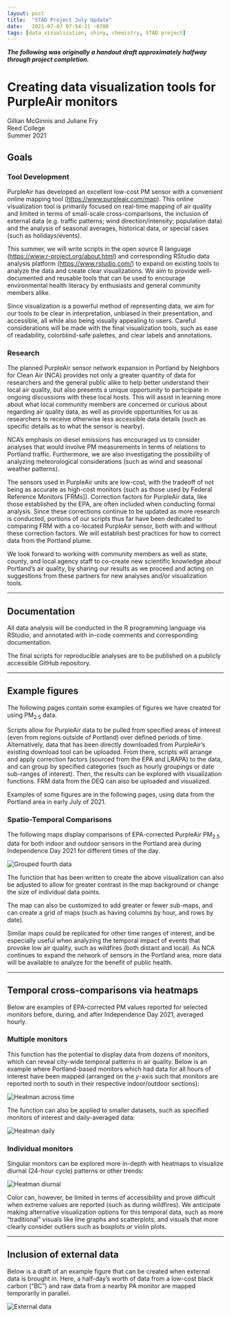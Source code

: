 ```yaml
---
layout: post
title:  "STAD Project July Update"
date:   2021-07-07 07:54:21 -0700
tags: [data visualization, shiny, chemistry, STAD project]
---
```


<b><i>The following was originally a handout draft approximately halfway through project completion.</i></b>

# Creating data visualization tools for PurpleAir monitors

Gillian McGinnis and Juliane Fry  
Reed College  
Summer 2021  

## Goals

### Tool Development

PurpleAir has developed an excellent low-cost PM sensor with a convenient online mapping tool (https://www.purpleair.com/map).  This online visualization tool is primarily focused on real-time mapping of air quality and limited in terms of small-scale cross-comparisons, the inclusion of external data (e.g. traffic patterns; wind direction/intensity; population data) and the analysis of seasonal averages, historical data, or special cases (such as holidays/events).

This summer, we will write scripts in the open source R language (https://www.r-project.org/about.html) and corresponding RStudio data analysis platform (https://www.rstudio.com/) to expand on existing tools to analyze the data and create clear visualizations. We aim to provide well-documented and reusable tools that can be used to encourage environmental health literacy by enthusiasts and general community members alike.

Since visualization is a powerful method of representing data, we aim for our tools to be clear in interpretation, unbiased in their presentation, and accessible, all while also being visually appealing to users. Careful considerations will be made with the final visualization tools, such as ease of readability, colorblind-safe palettes, and clear labels and annotations.


### Research

The planned PurpleAir sensor network expansion in Portland by Neighbors for Clean Air (NCA) provides not only a greater quantity of data for researchers and the general public alike to help better understand their local air quality, but also presents a unique opportunity to participate in ongoing discussions with these local hosts. This will assist in learning more about what local community members are concerned or curious about regarding air quality data, as well as provide opportunities for us as researchers to receive otherwise less accessible data details (such as specific details as to what the sensor is nearby).

NCA’s emphasis on diesel emissions has encouraged us to consider analyses that would involve PM measurements in terms of relations to Portland traffic. Furthermore, we are also investigating the possibility of analyzing meteorological considerations (such as wind and seasonal weather patterns).

The sensors used in PurpleAir units are low-cost, with the tradeoff of not being as accurate as high-cost monitors (such as those used by Federal Reference Monitors [FRMs]). Correction factors for PurpleAir data, like those established by the EPA, are often included when conducting formal analysis. Since these corrections continue to be updated as more research is conducted, portions of our scripts thus far have been dedicated to comparing FRM with a co-located PurpleAir sensor, both with and without these correction factors. We will establish best practices for how to correct data from the Portland plume.

We look forward to working with community members as well as state, county, and local agency staff to co-create new scientific knowledge about Portland’s air quality, by sharing our results as we proceed and  acting on suggestions from these partners for new analyses and/or visualization tools.

<hr>

## Documentation

All data analysis will be conducted in the R programming language via RStudio, and annotated with in-code comments and corresponding documentation.

The final scripts for reproducible analyses are to be published on a publicly accessible GitHub repository.

<hr>

## Example figures

The following pages contain some examples of figures we have created for using PM<sub>2.5</sub> data.

Scripts allow for PurpleAir data to be pulled from specified areas of interest (even from regions outside of Portland) over defined periods of time. Alternatively, data that has been directly downloaded from PurpleAir’s existing download tool can be uploaded. From there, scripts will arrange and apply correction factors (sourced from the EPA and LRAPA) to the data, and can group by specified categories (such as hourly groupings or date sub-ranges of interest). Then, the results can be explored with visualization functions. FRM data from the DEQ can also be uploaded and visualized.

Examples of some figures are in the following pages, using data from the Portland area in early July of 2021.

### Spatio-Temporal Comparisons

The following maps display comparisons of EPA-corrected PurpleAir PM<sub>2.5</sub> data for both indoor and outdoor sensors in the Portland area during Independence Day 2021 for different times of the day. 

![Grouped fourth data](/assets/visualizations/2021-07-image1.png)

The function that has been written to create the above visualization can also be adjusted to allow for greater contrast in the map background or change the size of individual data points.

The map can also be customized to add greater or fewer sub-maps, and can create a grid of maps (such as having columns by hour, and rows by date).

Similar maps could be replicated for other time ranges of interest, and be especially useful when analyzing the temporal impact of events that provoke low air quality, such as wildfires (both distant and local). As NCA continues to expand the network of sensors in the Portland area, more data will be available to analyze for the benefit of public health.

<hr>

## Temporal cross-comparisons via heatmaps

Below are examples of EPA-corrected PM values reported for selected monitors before, during, and after Independence Day 2021, averaged hourly.

### Multiple monitors

This function has the potential to display data from dozens of monitors, which can reveal city-wide temporal patterns in air quality. Below is an example where Portland-based monitors which had data for all hours of interest have been mapped (arranged on the _y_-axis such that monitors are reported north to south in their respective indoor/outdoor sections):

![Heatman across time](/assets/visualizations/2021-07-image2.png)

The function can also be applied to smaller datasets, such as specified monitors of interest and daily-averaged data:

![Heatman daily](/assets/visualizations/2021-07-image3.png)

### Individual monitors

Singular monitors can be explored more in-depth with heatmaps to visualize diurnal (24-hour cycle) patterns or other trends:

![Heatman diurnal](/assets/visualizations/2021-07-image4.png)

Color can, however, be limited in terms of accessibility and prove difficult when extreme values are reported (such as during wildfires). We anticipate making alternative visualization options for this temporal data, such as more “traditional” visuals like line graphs and scatterplots, and visuals that more clearly consider outliers such as boxplots or violin plots.

<hr>

## Inclusion of external data

Below is a draft of an example figure that can be created when external data is brought in. Here, a half-day’s worth of data from a low-cost black carbon (“BC”) and raw data from a nearby PA monitor are mapped temporarily in parallel.

![External data](/assets/visualizations/2021-07-image5.png)